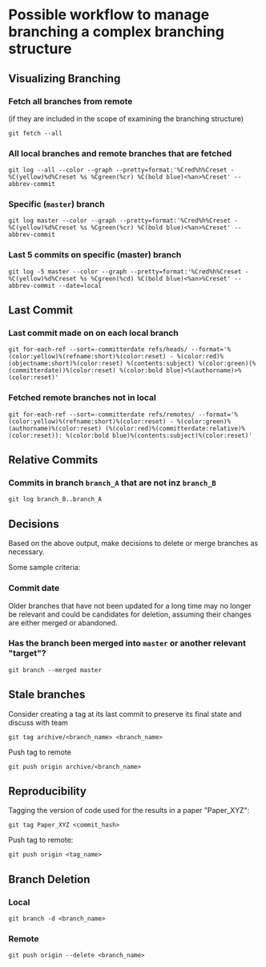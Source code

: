 # Possible workflow to manage branching a complex branching structure


## Visualizing Branching

### Fetch all branches from remote 
(if they are included in the scope of examining the branching structure)

```
git fetch --all
```

### All  local branches and remote branches that are fetched

```
git log --all --color --graph --pretty=format:'%Cred%h%Creset -%C(yellow)%d%Creset %s %Cgreen(%cr) %C(bold blue)<%an>%Creset' --abbrev-commit
```

### Specific (`master`) branch 

```
git log master --color --graph --pretty=format:'%Cred%h%Creset -%C(yellow)%d%Creset %s %Cgreen(%cr) %C(bold blue)<%an>%Creset' --abbrev-commit
```

### Last 5 commits on specific (master) branch

```
git log -5 master --color --graph --pretty=format:'%Cred%h%Creset -%C(yellow)%d%Creset %s %Cgreen(%cd) %C(bold blue)<%an>%Creset' --abbrev-commit --date=local
```

## Last Commit 
### Last commit made on on each local branch
```
git for-each-ref --sort=-committerdate refs/heads/ --format='%(color:yellow)%(refname:short)%(color:reset) - %(color:red)%(objectname:short)%(color:reset) %(contents:subject) %(color:green)(%(committerdate))%(color:reset) %(color:bold blue)<%(authorname)>%(color:reset)'
```

### Fetched remote branches not in local
```
git for-each-ref --sort=-committerdate refs/remotes/ --format='%(color:yellow)%(refname:short)%(color:reset) - %(color:green)%(authorname)%(color:reset) (%(color:red)%(committerdate:relative)%(color:reset)): %(color:bold blue)%(contents:subject)%(color:reset)'

```


## Relative Commits
### Commits in branch `branch_A` that are not inz `branch_B`

```
git log branch_B..branch_A
```

## Decisions
Based on the above output, make decisions 
to delete or merge branches as necessary.  

Some sample criteria:

### Commit date
Older branches that have not been updated for a long time may no longer be relevant and could be candidates for deletion, assuming their changes are either merged or abandoned.



### Has the branch been merged into `master` or another relevant "target"?

```
git branch --merged master
```

## Stale branches
Consider creating a tag at its last commit to preserve its final state and discuss with team
```
git tag archive/<branch_name> <branch_name>
```

Push tag to remote
```
git push origin archive/<branch_name>
```

## Reproducibility
Tagging the version of code used for the results in a paper "Paper_XYZ": 


```
git tag Paper_XYZ <commit_hash>
```

Push tag to remote:

```
git push origin <tag_name>
```

## Branch Deletion

### Local
```
git branch -d <branch_name>
```

### Remote
```
git push origin --delete <branch_name>
```